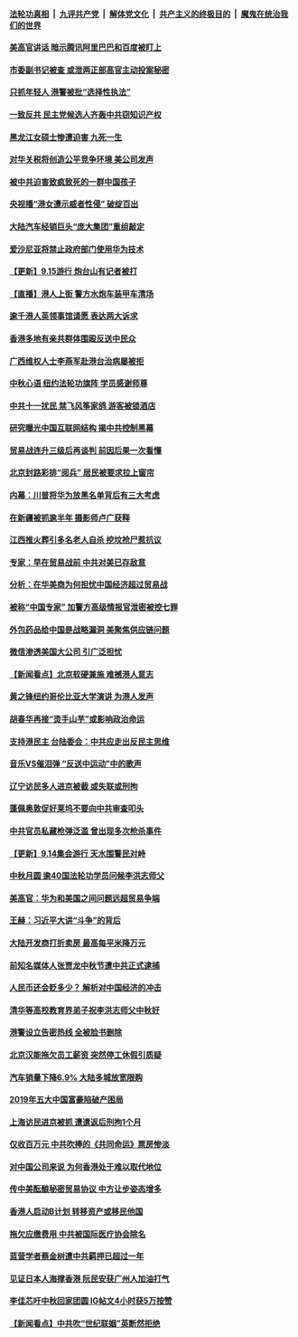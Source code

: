 ####  [法轮功真相](../../../../basic/blob/master/README.md?t=09160039) &nbsp;|&nbsp; [九评共产党](../../../../9ping.md/blob/master/README.md?t=09160039) &nbsp;|&nbsp; [解体党文化](../../../../jtdwh.md/blob/master/README.md?t=09160039)  &nbsp;|&nbsp; [共产主义的终极目的](../../../../gczydzjmd.md/blob/master/README.md?t=09160039) &nbsp;|&nbsp; [魔鬼在统治我们的世界](../../../../mgztzwmdsj.md/blob/master/README.md?t=09160039) 

#### [美高官讲话 暗示腾讯阿里巴巴和百度被盯上](../pages/nsc413/n11523798.md?t=09160039) 

#### [市委副书记被查 或泄两正部高官主动投案秘密](../pages/nsc413/n11523746.md?t=09160039) 

#### [只抓年轻人 港警被批“选择性执法”](../pages/nsc413/n11523057.md?t=09160039) 

#### [一致反共 民主党候选人齐轰中共窃知识产权](../pages/nsc413/n11523725.md?t=09160039) 

#### [黑龙江女硕士惨遭迫害 九死一生](../pages/nsc413/n11522983.md?t=09160039) 

#### [对华关税将创造公平竞争环境 美公司发声](../pages/nsc413/n11523648.md?t=09160039) 

#### [被中共迫害致疯致死的一群中国孩子](../pages/nsc413/n11507695.md?t=09160039) 

#### [央视播“港女遭示威者性侵” 破绽百出](../pages/nsc413/n11523495.md?t=09160039) 

#### [大陆汽车经销巨头“庞大集团”重组敲定](../pages/nsc413/n11523454.md?t=09160039) 

#### [爱沙尼亚将禁止政府部门使用华为技术](../pages/nsc413/n11523296.md?t=09160039) 


#### [【更新】9.15游行 炮台山有记者被打](../pages/nsc413/n11522570.md?t=09160039) 

#### [【直播】港人上街 警方水炮车装甲车清场](../pages/nsc413/n11517259.md?t=09160039) 

#### [逾千港人英领事馆请愿 表达两大诉求](../pages/nsc413/n11522830.md?t=09160039) 

#### [香港多地有亲共群体围殴反送中民众](../pages/nsc413/n11522519.md?t=09160039) 

#### [广西维权人士李燕军赴港台治病屡被拒](../pages/nsc413/n11520346.md?t=09160039) 

#### [中秋心语 纽约法轮功旗阵 学员感谢师尊](../pages/nsc413/n11519516.md?t=09160039) 

#### [中共十一扰民 禁飞风筝家鸽 游客被锁酒店](../pages/nsc413/n11522770.md?t=09160039) 

#### [研究曝光中国互联网结构 揭中共控制黑幕](../pages/nsc413/n11417977.md?t=09160039) 

#### [贸易战连升三级后再谈判 前因后果一次看懂](../pages/nsc413/n11505903.md?t=09160039) 

#### [北京封路彩排“阅兵” 居民被要求拉上窗帘](../pages/nsc413/n11522452.md?t=09160039) 

#### [内幕：川普将华为放黑名单背后有三大考虑](../pages/nsc413/n11520165.md?t=09160039) 

#### [在新疆被抓逾半年 摄影师卢广获释](../pages/nsc413/n11522117.md?t=09160039) 

#### [江西推火葬引多名老人自杀 挖坟抢尸惹抗议](../pages/nsc413/n11521722.md?t=09160039) 

#### [专家：早在贸易战前 中共对美已存敌意](../pages/nsc413/n11521536.md?t=09160039) 

#### [分析：在华美商为何担忧中国经济超过贸易战](../pages/nsc413/n11521286.md?t=09160039) 

#### [被称“中国专家” 加警方高级情报官泄密被控七罪](../pages/nsc413/n11521636.md?t=09160039) 

#### [外包药品给中国是战略漏洞 美聚焦供应链问题](../pages/nsc413/n11521619.md?t=09160039) 

#### [微信渗透美国大公司 引广泛担忧](../pages/nsc413/n11521644.md?t=09160039) 

#### [【新闻看点】北京软硬兼施 难撼港人意志](../pages/nsc413/n11521449.md?t=09160039) 

#### [黄之锋纽约哥伦比亚大学演讲 为港人发声](../pages/nsc413/n11520511.md?t=09160039) 

#### [胡春华再接“烫手山芋”或影响政治命运](../pages/nsc413/n11521340.md?t=09160039) 

#### [支持港民主 台陆委会：中共应走出反民主思维](../pages/nsc413/n11521375.md?t=09160039) 

#### [音乐VS催泪弹 “反送中运动”中的歌声](../pages/nsc413/n11521502.md?t=09160039) 

#### [辽宁访民多人进京被截 或失联或刑拘](../pages/nsc413/n11521410.md?t=09160039) 

#### [蓬佩奥敦促好莱坞不要向中共审查叩头](../pages/nsc413/n11521327.md?t=09160039) 

#### [中共官员私藏枪弹泛滥 曾出现多次枪杀事件](../pages/nsc413/n11521287.md?t=09160039) 


#### [【更新】9.14集会游行 天水围警民对峙](../pages/nsc413/n11520606.md?t=09160039) 

#### [中秋月圆 逾40国法轮功学员问候李洪志师父](../pages/nsc413/n11518812.md?t=09160039) 

#### [美高官：华为和美国之间问题远超贸易争端](../pages/nsc413/n11519906.md?t=09160039) 

#### [王赫：习近平大讲“斗争”的背后](../pages/nsc413/n11507433.md?t=09160039) 

#### [大陆开发商打折卖房 最高每平米降万元](../pages/nsc413/n11520945.md?t=09160039) 

#### [前知名媒体人张贾龙中秋节遭中共正式逮捕](../pages/nsc413/n11520987.md?t=09160039) 

#### [人民币还会贬多少？ 解析对中国经济的冲击](../pages/nsc413/n11505371.md?t=09160039) 

#### [清华等高校教育界弟子祝李洪志师父中秋好](../pages/nsc413/n11520216.md?t=09160039) 

#### [港警设立告密热线 全被脸书删除](../pages/nsc413/n11520627.md?t=09160039) 

#### [北京汉能拖欠员工薪资 突然停工休假引质疑](../pages/nsc413/n11520622.md?t=09160039) 

#### [汽车销量下降6.9% 大陆多城放宽限购](../pages/nsc413/n11520353.md?t=09160039) 

#### [2019年五大中国富豪陷破产困局](../pages/nsc413/n11505396.md?t=09160039) 

#### [上海访民进京被抓 遭遣返后刑拘1个月](../pages/nsc413/n11520361.md?t=09160039) 

#### [仅收百万元 中共吹捧的《共同命运》票房惨淡](../pages/nsc413/n11520437.md?t=09160039) 

#### [对中国公司来说 为何香港处于难以取代地位](../pages/nsc413/n11520232.md?t=09160039) 

#### [传中美酝酿秘密贸易协议 中方让步姿态增多](../pages/nsc413/n11519948.md?t=09160039) 

#### [香港人启动B计划 转移资产或移民他国](../pages/nsc413/n11520112.md?t=09160039) 

#### [拖欠应缴费用 中共被国际医疗协会除名](../pages/nsc413/n11520019.md?t=09160039) 

#### [蓝营学者蔡金树遭中共羁押已超过一年](../pages/nsc413/n11518782.md?t=09160039) 

#### [见证日本人海撑香港 阮民安获广州人加油打气](../pages/nsc413/n11519848.md?t=09160039) 

#### [李佳芯吁中秋回家团圆 IG帖文4小时获5万按赞](../pages/nsc413/n11519461.md?t=09160039) 

#### [【新闻看点】中共吹“世纪联姻”英断然拒绝](../pages/nsc413/n11519729.md?t=09160039) 


